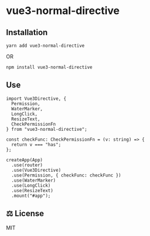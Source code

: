 # vue3-normal-directive

## Installation

```
yarn add vue3-normal-directive
```

OR

```
npm install vue3-normal-directive
```

## Use

```
import Vue3Directive, {
  Permission,
  WaterMarker,
  LongClick,
  ResizeText,
  CheckPermissionFn
} from "vue3-normal-directive";

const checkFunc: CheckPermissionFn = (v: string) => {
  return v === "has";
};

createApp(App)
  .use(router)
  .use(Vue3Directive)
  .use(Permission, { checkFunc: checkFunc })
  .use(WaterMarker)
  .use(LongClick)
  .use(ResizeText)
  .mount("#app");
```

## ⚖️ License

MIT
